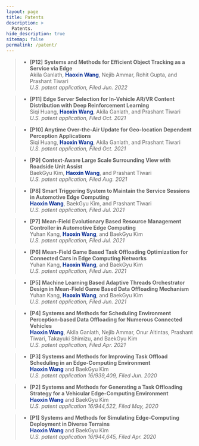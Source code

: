 ```yaml
---
layout: page
title: Patents
description: >
  Patents.
hide_description: true
sitemap: false
permalink: /patent/
---
```

> - **[P12]** **Systems and Methods for Efficient Object Tracking as a Service via Edge** <br>
> Akila Ganlath, <span style="color:#002993">**Haoxin Wang**</span>, Nejib Ammar, Rohit Gupta, and Prashant Tiwari <br>
> *U.S. patent application, Filed Jun. 2022* <br>

> - **[P11]** **Edge Server Selection for In-Vehicle AR/VR Content Distribution with Deep Reinforcement Learning** <br>
> Siqi Huang, <span style="color:#002993">**Haoxin Wang**</span>, Akila Ganlath, and Prashant Tiwari <br>
> *U.S. patent application, Filed Oct. 2021* <br>

> - **[P10]** **Anytime Over-the-Air Update for Geo-location Dependent Perception Applications** <br>
> Siqi Huang, <span style="color:#002993">**Haoxin Wang**</span>, Akila Ganlath, and Prashant Tiwari <br>
> *U.S. patent application, Filed Oct. 2021* <br>

> - **[P9]** **Context-Aware Large Scale Surrounding View with Roadside Unit Assist** <br>
> BaekGyu Kim, <span style="color:#002993">**Haoxin Wang**</span>, and Prashant Tiwari <br>
> *U.S. patent application, Filed Aug. 2021* <br>

> - **[P8]** **Smart Triggering System to Maintain the Service Sessions in Automotive Edge Computing** <br>
> <span style="color:#002993">**Haoxin Wang**</span>, BaekGyu Kim, and Prashant Tiwari <br>
> *U.S. patent application, Filed Jul. 2021* <br>

> - **[P7]** **Mean-Field Evolutionary Based Resource Management Controller in Automotive Edge Computing** <br>
> Yuhan Kang, <span style="color:#002993">**Haoxin Wang**</span>, and BaekGyu Kim <br>
> *U.S. patent application, Filed Jul. 2021* <br>

> - **[P6]** **Mean-Field Game Based Task Offloading Optimization for Connected Cars in Edge Computing Networks** <br>
> Yuhan Kang, <span style="color:#002993">**Haoxin Wang**</span>, and BaekGyu Kim <br>
> *U.S. patent application, Filed Jun. 2021* <br>

> - **[P5]** **Machine Learning Based Adaptive Threads Orchestrator Design in Mean-Field Game Based Data Offloading Mechanism** <br>
> Yuhan Kang, <span style="color:#002993">**Haoxin Wang**</span>, and BaekGyu Kim <br>
> *U.S. patent application, Filed Jun. 2021* <br>

> - **[P4]** **Systems and Methods for Scheduling Environment Perception-based Data Offloading for Numerous Connected Vehicles** <br>
> <span style="color:#002993">**Haoxin Wang**</span>, Akila Ganlath, Nejib Ammar, Onur Altintas, Prashant Tiwari, Takayuki Shimizu, and BaekGyu Kim <br>
> *U.S. patent application, Filed Apr. 2021* <br>

> - **[P3]** **Systems and Methods for Improving Task Offload Scheduling in an Edge-Computing Environment** <br>
> <span style="color:#002993">**Haoxin Wang**</span> and BaekGyu Kim <br>
> *U.S. patent application 16/939,409, Filed Jun. 2020* <br>

> - **[P2]** **Systems and Methods for Generating a Task Offloading Strategy for a Vehicular Edge-Computing Environment** <br>
> <span style="color:#002993">**Haoxin Wang**</span> and BaekGyu Kim <br>
> *U.S. patent application 16/944,522, Filed May, 2020* <br>

> - **[P1]** **Systems and Methods for Simulating Edge-Computing Deployment in Diverse Terrains** <br>
> <span style="color:#002993">**Haoxin Wang**</span> and BaekGyu Kim <br>
> *U.S. patent application 16/944,645, Filed Apr. 2020* <br>

